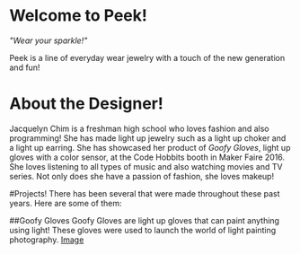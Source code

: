 # Welcome to Peek!

_"Wear your sparkle!"_

Peek is a line of everyday wear jewelry with a touch of the new generation and fun!

# About the Designer!
Jacquelyn Chim is a freshman high school who loves fashion and also programming! She has made light up jewelry such as a light up choker and a light up earring. She has showcased her product of _Goofy Gloves_, light up gloves with a color sensor, at the Code Hobbits booth in Maker Faire 2016. She loves listening to all types of music and also watching movies and TV series. Not only does she have a passion of fashion, she loves makeup!

#Projects!
There has been several that were made throughout these past years. Here are some of them:

##Goofy Gloves
Goofy Gloves are light up gloves that can paint anything using light! These gloves were used to launch the world of light painting photography.
[Image](src)
